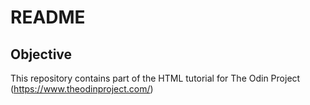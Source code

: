 
# README

  

## Objective

  

This repository contains part of the HTML tutorial for The Odin Project (https://www.theodinproject.com/)
